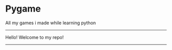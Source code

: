 # Pygame
All my games i made while learning python
**********************************
Hello! Welcome to my repo!
**********************************
